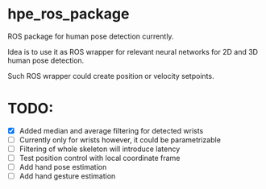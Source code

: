 # hpe_ros_package

ROS package for human pose detection currently. 

Idea is to use it as ROS wrapper for relevant neural networks for 2D and 3D human pose detection. 

Such ROS wrapper could create position or velocity setpoints. 


# TODO: 

- [x] Added median and average filtering for detected wrists
- [ ] Currently only for wrists however, it could be parametrizable 
- [ ] Filtering of whole skeleton will introduce latency
- [ ] Test position control with local coordinate frame 
- [ ] Add hand pose estimation 
- [ ] Add hand gesture estimation
